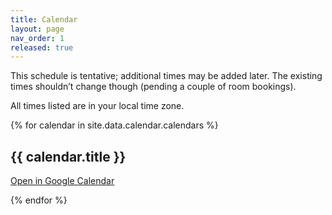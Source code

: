 ```yaml
---
title: Calendar
layout: page
nav_order: 1
released: true
---
```


<link href='{{ "/assets/fullcalendar/calendar.css" | relative_url }}' rel='stylesheet' />
<script src='{{ "/assets/fullcalendar/calendar.js" | relative_url }}'></script>

<p class="warning">
This schedule is tentative; additional times may be added later. The existing times shouldn’t change though (pending a couple of room bookings).
</p>

All times listed are in your local time zone.

{% for calendar in site.data.calendar.calendars %}
  <h2>{{ calendar.title }}</h2>

  <a href='{{ calendar.embed_link }}' class="btn btn-outline fs-3">Open in Google Calendar</a>
  <div id='{{ calendar.element_id }}'></div>
{% endfor %}

<script>
/* On smaller screens, we display a day by day view. */
var isMobile = window.matchMedia("only screen and (max-width: 760px)").matches;

document.addEventListener('DOMContentLoaded', function() {
  {% for calendar in site.data.calendar.calendars %}
    var calendarEl = document.getElementById('{{ calendar.element_id }}');
    var calendar = new FullCalendar.Calendar(calendarEl, {
      plugins: [ 'googleCalendar', 'dayGrid', 'timeGrid' ],
      googleCalendarApiKey: '{{ calendar.google_api_key }}',
      events: {
        googleCalendarId: '{{ calendar.google_calendar_id }}',
      },
      eventClick: function (e) { e.preventDefault(); },
      eventRender: function (info) {
        // Stop from clicking Google Calendar
        info.el.removeAttribute('href');

        var titleEl = info.el.querySelector('.fc-title');
        var eventLocation = info.event.extendedProps.location;
        if (typeof eventLocation !== 'undefined') {
          /* Google Calendar will return the "Location" we put, but also a list
            of rooms we reserved (separated by commas).  This looks quite
            ugly--so if there are multiple locations we will only show the
            first one.  */
          eventLocation = eventLocation.split(', ')[0];
          titleEl.innerText += ' @ ' + eventLocation;
        }
        titleEl.innerText = titleEl.innerText.replace('{{ calendar.remove_prefix }}', '');

        var titleText = titleEl.innerText;
        {% for event_type in calendar.event_types %}
        if (titleText.includes('{{ event_type.needle }}')) {
          info.el.style.backgroundColor = '{{ event_type.color }}';
          info.el.style.borderColor = '{{ event_type.color }}';
          info.el.style.color = '{{ event_type.text_color }}';
        }
        {% endfor %}

        if (event.title.includes("Online")) {
          let link = event.description;
          element.attr("href", link);
        }

        var detailedTitleText = titleText;
        var eventDescription = info.event.extendedProps.description;
        if (typeof eventDescription !== 'undefined') {
          detailedTitleText += '. ' + eventDescription;
        }

        var tooltip = new Tooltip(info.el, {
          title: detailedTitleText,
          placement: 'top',
          trigger: 'hover',
          container: 'body'
        });
      },
      eventTextColor: '#fff',
      allDaySlot: false,
      nowIndicator: true,
      header: {
          left: 'timeGridWeek,timeGridDay',
          center: '',
          right: 'prev,next'
      },
      views: {
          timeGridWeek: {
              duration: { weeks: 1 }
          },
      },
      hiddenDays: [0, 6],
      defaultView: isMobile ? 'timeGridDay' : 'timeGridWeek',
      height: 'auto',
      minTime: '{{ calendar.min_time }}',
      maxTime: '{{ calendar.max_time }}',
      timeZone: 'local'
    });
    calendar.render();
  {% endfor %}
});
</script>